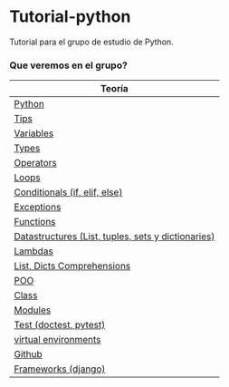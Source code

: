 # Tutorial-python

Tutorial para el grupo de estudio de Python.


### Que veremos en el grupo?

| Teoría |
| ----------- |
| [ Python ] |
| [ Tips ] |
| [ Variables ] |
| [ Types ] |
| [ Operators ] |
| [ Loops ] |
| [ Conditionals (if, elif, else) ] |
| [ Exceptions ] |
| [ Functions ] |
| [ Datastructures (List, tuples, sets y dictionaries) ] |
| [ Lambdas ] |
| [ List, Dicts Comprehensions ] |
| [ POO ] |
| [ Class ] |
| [ Modules ] |
| [ Test (doctest, pytest) ] |
| [ virtual environments ] |
| [ Github ] |
| [ Frameworks (django) ] |


[Python]: ./theory/python.md
[Tips]: ./theory/tips.md
[Variables]: ./theory/variables.md
[Types]: ./theory/types.md
[Operators]: ./theory/operators.md
[Loops]: ./theory/loops.md
[Conditionals (if, elif, else)]: ./theory/conditionals.md
[Exceptions]: ./theory/exceptions.md
[Functions]: ./theory/functions.md
[Datastructures (List, tuples, sets y dictionaries)]: ./theory/datastructures.md
[Lambdas]: ./theory/lambdas.md
[List, Dicts Comprehensions]: ./theory/comprehensions.md
[POO]: ./theory/poo.md
[Class]: ./theory/class.md
[Modules]: ./theory/modules.md
[Test (doctest, pytest)]: ./theory/test.md
[virtual environments]: ./theory/entornos.md
[Github]: ./theory/github.md
[Frameworks (django)]: ./theory/frameworks.md
